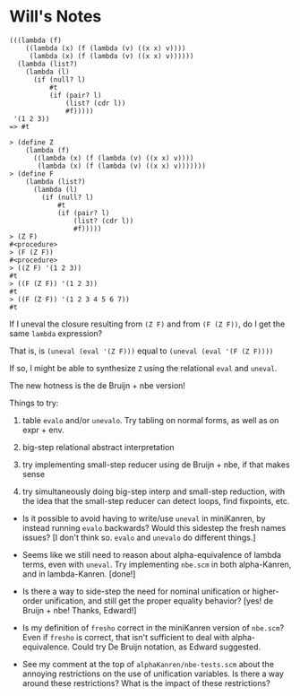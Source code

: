 # Will's Notes

```
(((lambda (f)
    ((lambda (x) (f (lambda (v) ((x x) v))))
     (lambda (x) (f (lambda (v) ((x x) v))))))
  (lambda (list?)
    (lambda (l)
      (if (null? l)
          #t
          (if (pair? l)
              (list? (cdr l))
              #f)))))
 '(1 2 3))
=> #t
```

```
> (define Z
    (lambda (f)
      ((lambda (x) (f (lambda (v) ((x x) v))))
       (lambda (x) (f (lambda (v) ((x x) v)))))))
> (define F
    (lambda (list?)
      (lambda (l)
        (if (null? l)
            #t
            (if (pair? l)
                (list? (cdr l))
                #f)))))
> (Z F)
#<procedure>
> (F (Z F))
#<procedure>
> ((Z F) '(1 2 3))
#t
> ((F (Z F)) '(1 2 3))
#t
> ((F (Z F)) '(1 2 3 4 5 6 7))
#t
```

If I uneval the closure resulting from `(Z F)` and from `(F (Z F))`, do I get the same `lambda` expression?

That is, is `(uneval (eval '(Z F)))` equal to `(uneval (eval '(F (Z F))))`

If so, I might be able to synthesize `Z` using the relational `eval` and `uneval`.



The new hotness is the de Bruijn + nbe version!

Things to try:

1) table `evalo` and/or `unevalo`.  Try tabling on normal forms, as well as on expr + env.

2) big-step relational abstract interpretation

3) try implementing small-step reducer using de Bruijn + nbe, if that makes sense

4) try simultaneously doing big-step interp and small-step reduction, with the idea that the small-step reducer can detect loops, find fixpoints, etc.





* Is it possible to avoid having to write/use `uneval` in miniKanren, by instead running `evalo` backwards?  Would this sidestep the fresh names issues? [I don't think so.  `evalo` and `unevalo` do different things.]

* Seems like we still need to reason about alpha-equivalence of lambda terms, even with `uneval`.  Try implementing `nbe.scm` in both alpha-Kanren, and in lambda-Kanren. [done!]

* Is there a way to side-step the need for nominal unification or higher-order unification, and still get the proper equality behavior? [yes!  de Bruijn + nbe!  Thanks, Edward!]

* Is my definition of `fresho` correct in the miniKanren version of `nbe.scm`?  Even if `fresho` is correct, that isn't sufficient to deal with alpha-equivalence.  Could try De Bruijn notation, as Edward suggested.

* See my comment at the top of `alphaKanren/nbe-tests.scm` about the annoying restrictions on the use of unification variables.  Is there a way around these restrictions?  What is the impact of these restrictions?
